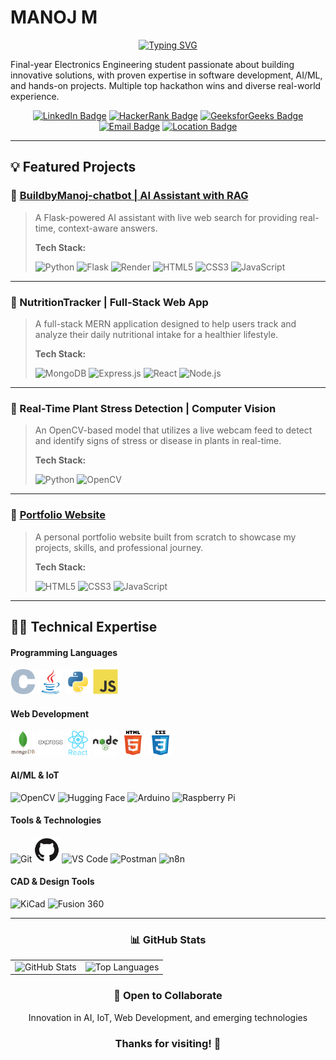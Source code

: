 
# MANOJ M

<div align="center">
  <a href="https://git.io/typing-svg"><img src="https://readme-typing-svg.demolab.com?font=Fira+Code&weight=600&size=25&pause=1000&color=00BFFF&center=true&vCenter=true&width=435&lines=Electronics+Engineer;Full-Stack+Developer;AI/ML+Enthusiast" alt="Typing SVG" /></a>
</div>

Final-year Electronics Engineering student passionate about building innovative solutions, with proven expertise in software development, AI/ML, and hands-on projects. Multiple top hackathon wins and diverse real-world experience.

<div align="center">
  
[![LinkedIn Badge](https://img.shields.io/badge/LinkedIn-Profile-0077B5?style=for-the-badge&logo=linkedin)](https://www.linkedin.com/in/manoj-m-53621829a/)
[![HackerRank Badge](https://img.shields.io/badge/HackerRank-Profile-2EC866?style=for-the-badge&logo=hackerrank)](https://www.hackerrank.com/profile/manojmahendran51)
[![GeeksforGeeks Badge](https://img.shields.io/badge/GeeksforGeeks-Profile-0F9D58?style=for-the-badge&logo=geeksforgeeks&logoColor=white)](https://www.geeksforgeeks.org/user/manojmahej7tu/)
[![Email Badge](https://img.shields.io/badge/Email-manojmahendran555@gmail.com-D14836?style=for-the-badge&logo=gmail)](mailto:manojmahendran555@gmail.com)
[![Location Badge](https://img.shields.io/badge/Location-Chennai,%20India-4285F4?style=for-the-badge&logo=google-maps)](https://maps.google.com)

</div>

---

## 💡 Featured Projects

### 🤖 [BuildbyManoj-chatbot | AI Assistant with RAG](https://buildbymanoj-chatbot.onrender.com)
> A Flask-powered AI assistant with live web search for providing real-time, context-aware answers.
> 
> **Tech Stack:**
> 
> ![Python](https://img.shields.io/badge/Python-3776AB?style=for-the-badge&logo=python&logoColor=white)
> ![Flask](https://img.shields.io/badge/Flask-000000?style=for-the-badge&logo=flask&logoColor=white)
> ![Render](https://img.shields.io/badge/Render-46E3B7?style=for-the-badge&logo=render&logoColor=white)
>  ![HTML5](https://img.shields.io/badge/HTML5-E34F26?style=for-the-badge&logo=html5&logoColor=white)
> ![CSS3](https://img.shields.io/badge/CSS3-1572B6?style=for-the-badge&logo=css3&logoColor=white)
> ![JavaScript](https://img.shields.io/badge/JavaScript-F7DF1E?style=for-the-badge&logo=javascript&logoColor=black)

---

### 🥗 NutritionTracker | Full-Stack Web App
> A full-stack MERN application designed to help users track and analyze their daily nutritional intake for a healthier lifestyle.
> 
> **Tech Stack:**
> 
> ![MongoDB](https://img.shields.io/badge/MongoDB-47A248?style=for-the-badge&logo=mongodb&logoColor=white)
> ![Express.js](https://img.shields.io/badge/Express.js-000000?style=for-the-badge&logo=express&logoColor=white)
> ![React](https://img.shields.io/badge/React-61DAFB?style=for-the-badge&logo=react&logoColor=black)
> ![Node.js](https://img.shields.io/badge/Node.js-339933?style=for-the-badge&logo=nodedotjs&logoColor=white)

---

### 🌱 Real-Time Plant Stress Detection | Computer Vision
> An OpenCV-based model that utilizes a live webcam feed to detect and identify signs of stress or disease in plants in real-time.
> 
> **Tech Stack:**
> 
> ![Python](https://img.shields.io/badge/Python-3776AB?style=for-the-badge&logo=python&logoColor=white)
> ![OpenCV](https://img.shields.io/badge/OpenCV-5C3EE8?style=for-the-badge&logo=opencv&logoColor=white)

---

### 🌟 [Portfolio Website](https://buildbymanoj-portfolio.vercel.app)
> A personal portfolio website built from scratch to showcase my projects, skills, and professional journey.
> 
> **Tech Stack:**
> 
> ![HTML5](https://img.shields.io/badge/HTML5-E34F26?style=for-the-badge&logo=html5&logoColor=white)
> ![CSS3](https://img.shields.io/badge/CSS3-1572B6?style=for-the-badge&logo=css3&logoColor=white)
> ![JavaScript](https://img.shields.io/badge/JavaScript-F7DF1E?style=for-the-badge&logo=javascript&logoColor=black)

---

## 👨‍💻 Technical Expertise

#### Programming Languages
<p>
  <img src="https://raw.githubusercontent.com/devicons/devicon/master/icons/c/c-original.svg" alt="C" width="40" height="40"/>
  <img src="https://raw.githubusercontent.com/devicons/devicon/master/icons/java/java-original.svg" alt="Java" width="40" height="40"/>
  <img src="https://raw.githubusercontent.com/devicons/devicon/master/icons/python/python-original.svg" alt="Python" width="40" height="40"/>
  <img src="https://raw.githubusercontent.com/devicons/devicon/master/icons/javascript/javascript-original.svg" alt="JavaScript" width="40" height="40"/>
</p>

#### Web Development
<p>
  <img src="https://raw.githubusercontent.com/devicons/devicon/master/icons/mongodb/mongodb-original-wordmark.svg" alt="MongoDB" width="40" height="40"/>
  <img src="https://raw.githubusercontent.com/devicons/devicon/master/icons/express/express-original-wordmark.svg" alt="Express.js" width="40" height="40"/>
  <img src="https://raw.githubusercontent.com/devicons/devicon/master/icons/react/react-original-wordmark.svg" alt="React" width="40" height="40"/>
  <img src="https://raw.githubusercontent.com/devicons/devicon/master/icons/nodejs/nodejs-original-wordmark.svg" alt="Node.js" width="40" height="40"/>
  <img src="https://raw.githubusercontent.com/devicons/devicon/master/icons/html5/html5-original-wordmark.svg" alt="HTML5" width="40" height="40"/>
  <img src="https://raw.githubusercontent.com/devicons/devicon/master/icons/css3/css3-original-wordmark.svg" alt="CSS3" width="40" height="40"/>
</p>

#### AI/ML & IoT
<p>
  <img src="https://www.vectorlogo.zone/logos/opencv/opencv-icon.svg" alt="OpenCV" width="40" height="40"/>
  <img src="https://huggingface.co/front/assets/huggingface_logo-noborder.svg" alt="Hugging Face" width="40" height="40"/>
  <img src="https://cdn.worldvectorlogo.com/logos/arduino-1.svg" alt="Arduino" width="40" height="40"/>
  <img src="https://www.vectorlogo.zone/logos/raspberrypi/raspberrypi-icon.svg" alt="Raspberry Pi" width="40" height="40"/>
</p>

#### Tools & Technologies
<p>
  <img src="https://www.vectorlogo.zone/logos/git-scm/git-scm-icon.svg" alt="Git" width="40" height="40"/>
  <img src="https://raw.githubusercontent.com/devicons/devicon/master/icons/github/github-original.svg" alt="GitHub" width="40" height="40"/>
  <img src="https://www.vectorlogo.zone/logos/visualstudio_code/visualstudio_code-icon.svg" alt="VS Code" width="40" height="40"/>
  <img src="https://www.vectorlogo.zone/logos/getpostman/getpostman-icon.svg" alt="Postman" width="40" height="40"/>
  <img src="https://n8n.io/favicon.ico" alt="n8n" width="40" height="40"/>
</p>

#### CAD & Design Tools
<p>
  <img src="https://img.shields.io/badge/KiCad-314CB0?style=for-the-badge&logo=kicad&logoColor=white" alt="KiCad"/>
  <img src="https://img.shields.io/badge/Fusion_360-FF9E0F?style=for-the-badge&logo=autodesk&logoColor=white" alt="Fusion 360"/>
</p>

---

<div align="center">
  <h3>📊 GitHub Stats</h3>
  <table>
    <tr>
      <td><img src="https://github-readme-stats.vercel.app/api?username=buildbymanoj&show_icons=true&theme=radical&hide_border=true" alt="GitHub Stats"></td>
      <td><img src="https://github-readme-stats.vercel.app/api/top-langs/?username=buildbymanoj&layout=compact&theme=tokyonight" alt="Top Languages" /></td>
    </tr>
  </table>
</div>

<div align="center">
  <h3>🤝 Open to Collaborate</h3>
  <p>Innovation in AI, IoT, Web Development, and emerging technologies</p>
</div>

<div align="center">
  <h3>Thanks for visiting! 👋</h3>
</div>

